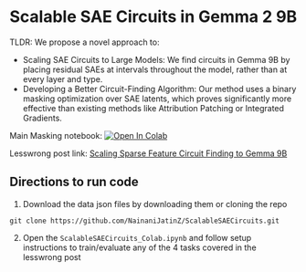 # Scalable SAE Circuits in Gemma 2 9B

TLDR: 
We propose a novel approach to:

- Scaling SAE Circuits to Large Models: We find circuits in Gemma 9B by placing residual SAEs at intervals throughout the model, rather than at every layer and type.
- Developing a Better Circuit-Finding Algorithm: Our method uses a binary masking optimization over SAE latents, which proves significantly more effective than existing methods like Attribution Patching or Integrated Gradients.


Main Masking notebook: [![Open In Colab](https://colab.research.google.com/assets/colab-badge.svg)](https://colab.research.google.com/github/NainaniJatinZ/ScalableSAECircuits/blob/main/ScalableSAECircuits_Colab.ipynb)

Lesswrong post link: [Scaling Sparse Feature Circuit Finding to Gemma 9B](https://www.lesswrong.com/posts/PkeB4TLxgaNnSmddg/scaling-sparse-feature-circuit-finding-to-gemma-9b)


## Directions to run code

1. Download the data json files by downloading them or cloning the repo
```
git clone https://github.com/NainaniJatinZ/ScalableSAECircuits.git
```

2. Open the `ScalableSAECircuits_Colab.ipynb` and follow setup instructions to train/evaluate any of the 4 tasks covered in the lesswrong post